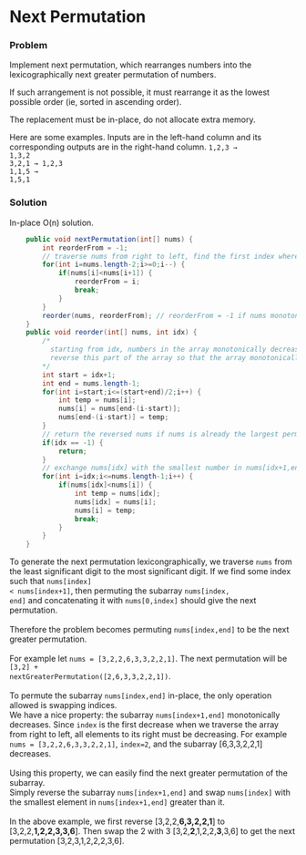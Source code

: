 # Next Permutation
### Problem
Implement next permutation, which rearranges numbers into the lexicographically next greater permutation of numbers.

If such arrangement is not possible, it must rearrange it as the lowest possible order (ie, sorted in ascending order).

The replacement must be in-place, do not allocate extra memory.

Here are some examples. Inputs are in the left-hand column and its corresponding outputs are in the right-hand column.
<code>1,2,3 → 1,3,2</code>   <br>
<code>3,2,1 → 1,2,3</code>   <br>
<code>1,1,5 → 1,5,1</code>   <br>

### Solution
In-place O(n) solution.
``` java
    public void nextPermutation(int[] nums) {
        int reorderFrom = -1;
        // traverse nums from right to left, find the first index where nums[index] < nums[index+1]
        for(int i=nums.length-2;i>=0;i--) {
            if(nums[i]<nums[i+1]) {
                reorderFrom = i;
                break;
            }
        }
        reorder(nums, reorderFrom); // reorderFrom = -1 if nums monotonically decreases
    }
    public void reorder(int[] nums, int idx) {
        /* 
          starting from idx, numbers in the array monotonically decreases, 
          reverse this part of the array so that the array monotonically increases starting from idx
        */
        int start = idx+1;
        int end = nums.length-1;
        for(int i=start;i<=(start+end)/2;i++) {
            int temp = nums[i];
            nums[i] = nums[end-(i-start)];
            nums[end-(i-start)] = temp;
        }
        // return the reversed nums if nums is already the largest permutation
        if(idx == -1) {
            return;
        }
        // exchange nums[idx] with the smallest number in nums[idx+1,end]
        for(int i=idx;i<=nums.length-1;i++) {
            if(nums[idx]<nums[i]) {
                int temp = nums[idx];
                nums[idx] = nums[i];
                nums[i] = temp;
                break;
            }
        }
    }
```

To generate the next permutation lexicongraphically, we traverse <code>nums</code> from the least significant digit to the most significant digit. 
 If we find some index such that <code>nums[index] < nums[index+1]</code>, then permuting the subarray <code>nums[index, end]</code> and concatenating it with 
 <code>nums[0,index]</code> should give the next permutation.    
 <br>
 Therefore the problem becomes permuting <code>nums[index,end]</code> to be the next greater permutation.   
 <br>
 For example let <code>nums = [3,2,2,6,3,3,2,2,1]</code>. The next permutation will be <code>[3,2] + nextGreaterPermutation([2,6,3,3,2,2,1])</code>.   
 <br>
 To permute the subarray <code>nums[index,end]</code> in-place, the only operation allowed is swapping indices. 
 <br>We have a nice property: the subarray <code>nums[index+1,end]</code> monotonically decreases. Since <code>index</code> is the first decrease when we traverse the array from right to left,
  all elements to its right must be decreasing. For example <code>nums = [3,2,2,6,3,3,2,2,1]</code>, <code>index=2</code>, and the subarray [6,3,3,2,2,1] decreases.   
  <br>
  Using this property, we can easily find the next greater permutation of the subarray.    <br>
  Simply reverse the subarray <code>nums[index+1,end]</code> and swap <code>nums[index]</code> with the smallest element in <code>nums[index+1,end]</code> greater than it.    
  <br>
  In the above example, we first reverse [3,2,2,<b>6,3,2,2,1</b>] to
    [3,2,2,<b>1,2,2,3,3,6</b>]. Then swap the 2 with 3 [3,2,<b>2</b>,1,2,2,<b>3</b>,3,6] to get the next permutation [3,2,3,1,2,2,2,3,6].

